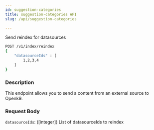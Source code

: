 ```yaml
---
id: suggestion-categories
title: suggestion-categories API
slug: /api/suggestion-categories

---
```


Send reindex for datasources

```bash
POST /v1/index/reindex
{
	"datasourceIds" : [
		1,2,3,4
	]
}
```

### Description

This endpoint allows you to send a content from an external source to Openk9.

### Request Body

`datasourceIds`: ([integer]) List of datasourceIds to reindex
